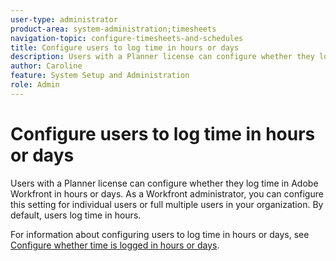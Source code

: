 ```yaml
---
user-type: administrator
product-area: system-administration;timesheets
navigation-topic: configure-timesheets-and-schedules
title: Configure users to log time in hours or days
description: Users with a Planner license can configure whether they log time in Adobe Workfront in hours or days. As a Workfront administrator, you can configure this setting for individual users or full multiple users in your organization. By default, users log time in hours.
author: Caroline
feature: System Setup and Administration
role: Admin
---
```


# Configure users to log time in hours or days

Users with a Planner license can configure whether they log time in Adobe Workfront in hours or days. As a Workfront administrator, you can configure this setting for individual users or full multiple users in your organization. By default, users log time in hours.

For information about configuring users to log time in hours or days, see [Configure whether time is logged in hours or days](../../../timesheets/config-timesheet-prefs/config-time-logged-hrs-days.md).
